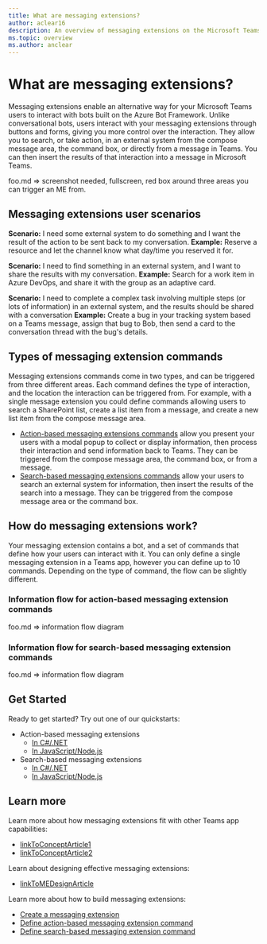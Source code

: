 ```yaml
---
title: What are messaging extensions?
author: aclear16
description: An overview of messaging extensions on the Microsoft Teams platform
ms.topic: overview
ms.author: anclear
---
```

# What are messaging extensions?

Messaging extensions enable an alternative way for your Microsoft Teams users to interact with bots built on the Azure Bot Framework. Unlike conversational bots, users interact with your messaging extensions through buttons and forms, giving you more control over the interaction. They allow you to search, or take action, in an external system from the compose message area, the command box, or directly from a message in Teams. You can then insert the results of that interaction into a message in Microsoft Teams.

foo.md => screenshot needed, fullscreen, red box around three areas you can trigger an ME from.

## Messaging extensions user scenarios

**Scenario:** I need some external system to do something and I want the result of the action to be sent back to my conversation.
**Example:** Reserve a resource and let the channel know what day/time you reserved it for.

**Scenario:** I need to find something in an external system, and I want to share the results with my conversation.
**Example:**  Search for a work item in Azure DevOps, and share it with the group as an adaptive card.

**Scenario:** I need to complete a complex task involving multiple steps (or lots of information) in an external system, and the results should be shared with a conversation
**Example:** Create a bug in your tracking system based on a Teams message, assign that bug to Bob, then send a card to the conversation thread with the bug's details.

## Types of messaging extension commands

Messaging extensions commands come in two types, and can be triggered from three different areas. Each command defines the type of interaction, and the location the interaction can be triggered from. For example, with a single message extension you could define commands allowing users to search a SharePoint list, create a list item from a message, and create a new list item from the compose message area.

* [Action-based messaging extensions commands](./foo.md) allow you present your users with a modal popup to collect or display information, then process their interaction and send information back to Teams. They can be triggered from the compose message area, the command box, or from a message.
* [Search-based messaging extensions commands](./foo.md) allow your users to search an external system for information, then insert the results of the search into a message. They can be triggered from the compose message area or the command box.

## How do messaging extensions work?

Your messaging extension contains a bot, and a set of commands that define how your users can interact with it. You can only define a single messaging extension in a Teams app, however you can define up to 10 commands. Depending on the type of command, the flow can be slightly different.

### Information flow for action-based messaging extension commands

foo.md => information flow diagram

### Information flow for search-based messaging extension commands

foo.md => information flow diagram

## Get Started

Ready to get started? Try out one of our quickstarts:

* Action-based messaging extensions
  * [In C#/.NET](foo.md)
  * [In JavaScript/Node.js](foo.md)
* Search-based messaging extensions
  * [In C#/.NET](foo.md)
  * [In JavaScript/Node.js](foo.md)

## Learn more

Learn more about how messaging extensions fit with other Teams app capabilities:

* [linkToConceptArticle1](./foo.md)
* [linkToConceptArticle2](./foo.md)

Learn about designing effective messaging extensions:

* [linkToMEDesignArticle](./foo.md)

Learn more about how to build messaging extensions:

* [Create a messaging extension](./foo.md)
* [Define action-based messaging extension command](./foo.md)
* [Define search-based messaging extension command](./foo.md)